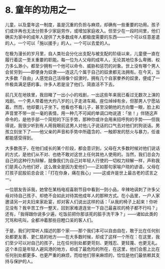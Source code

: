 # 8. 童年的功用之一

儿童，以及童年这一制度，虽是沉重的负担与麻烦，却确有一些重要的功用。孩子们或许再也无法分担多少家庭劳作，或增加家庭收入。但至少在一段时间里，他们确实为家中的成年人提供了大多数成年人都极度需要的东西——一个可以任意差遣的人，一个可以「施以援手」的人，一个可以去爱的人。

在极为漫长的岁月里，自人类社会分化出支配与被支配的阶级以来，儿童便一直在履行着这一至关重要的职能。每一位为人父母的成年人，无论其地位多么卑微、权力多么渺小，都至少拥有一个他可以命令、威胁和惩罚的对象。世上没有哪个男人会贫穷到——即便身为奴隶——连这几个属于自己的奴隶都无法拥有。在今天，当大多数「自由」人感觉自己活得像个奴隶时，拥有几个自家豢养的奴隶，便成了一件极具满足感的事。许多人若是没了他们，简直活不下去。

前几天在地铁里，我目睹了一出小小的戏剧，一出这些年来我已看过无数次上演的戏剧。一个男人带着他大约八岁的儿子走进车厢。座位绰绰有余，但那男人宁愿站着。然而，他却要儿子坐下。他看也不看儿子，甚至没朝他的方向瞥一眼，脸上和声音里不带一丝一毫的表情，用一种几不可闻的单调口吻说道：「坐！」伴随这声命令的，是他手部一个简短的下压手势，那种你或许会用来招呼狗的手势——但我得说，我很少听到有人用我眼前这男人对他儿子说话的口气去对他们的狗说话。男孩立刻坐下了——他父亲的声音和手势中所蕴含的、一触即发的怒火与暴力，任谁都能感受得到。

大多数孩子，在他们成长的某个阶段，都会意识到，父母在大多数时候对他们说话的方式，是他们从不对、也绝不敢对这世上任何其他人使用的。当然，我们总会为自己的这种行为辩解，就像我们为自己对年轻人行使的一切权力辩解一样，声称我们是真心为他们好，这么做全是因为爱他们——正如那句家喻户晓的谚语，父母在打孩子屁股前总会说：「打在你身，痛在我心」——这或许是世上最古老的谎言之一。

一位朋友告诉我，她曾在某档电视喜剧节目中看到一则小品，辛辣地讽刺了许多父母对待自己孩子、却绝不会如此对待其他成年人的那种方式。在小品里，一户人家邀请另一对夫妇来家赴宴，却对客人们说出这样的话：「从我的椅子上起来！你听见没有？我辛苦工作一整天，回到家难道连坐一下自己最喜欢的椅子都不行吗？」还有，「我得跟你说多少遍，吃饭前把你那该死的脏手洗干净？」——诸如此类的咒骂和吼叫，全都冲着那些目瞪口呆的客人们。

于是，我们时常听人描述的那个家——那个我们本可以自由自在，敢于比在任何别处都更友善、更仁慈的地方——在大多数时候，却成了这样一个所在：在这里，我们至少可以对自己的孩子，比在任何别处都更苛刻、更残忍、更轻蔑、也更无礼。这个本应是年轻人避风港的地方，却成了最危险的所在，在这里，他们会惹上比在任何别处都更多、也更严重的麻烦，而给他们带来麻烦的，恰恰是他们最依赖其支持与保护的人。